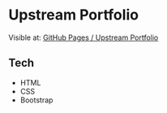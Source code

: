 # Upstream Portfolio

Visible at: [GitHub Pages / Upstream Portfolio](https://heresjohnny5.github.io/temp-portfolio/)

## Tech

- HTML
- CSS
- Bootstrap